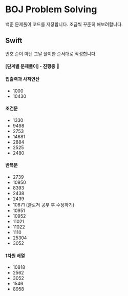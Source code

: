 # BOJ Problem Solving 
 백준 문제풀이 코드를 저장합니다. 조금씩 꾸준히 해보려합니다.


## Swift
번호 순이 아닌 그날 풀이한 순서대로 작성합니다. 

#### [단계별 문제풀이] - 진행중 🚀

#### 입출력과 사칙연산
- 1000
- 10430
#### 조건문
- 1330
- 9498
- 2753
- 14681
- 2884
- 2525
- 2480
#### 반복문
- 2739
- 10950
- 8393
- 2438
- 2439
- 10871 (클로저 공부 후 수정하기)
- 10951
- 10952
- 11021
- 11022
- 1110
- 25304
- 3052
#### 1차원 배열
- 10818
- 2562
- 3052
- 1546
- 8958
